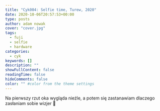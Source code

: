 ```yaml
---
title: "Cyk004: Selfie time, Turew, 2020"
date: 2020-10-06T20:57:53+00:00
type: posts
author: adam nowak
cover: "cover.jpg"
tags:
  - fuji
  - selfie
  - hardware
categories:
  - cyk
keywords: []
description: ""
showFullContent: false
readingTime: false
hideComments: false
color: "" #color from the theme settings
---
```


Na pierwszy rzut oka wygląda nieźle, a potem się zastanawiam dlaczego zasłaniam sobie wizjer 🙈
